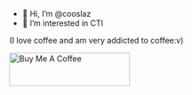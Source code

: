 - 🖖 Hi, I’m @cooslaz
- 👀 I’m interested in CTI

<!---
cooslaz/cooslaz is a ✨ special ✨ repository because its `README.md` (this file) appears on your GitHub profile.
You can click the Preview link to take a look at your changes.
--->
(I love coffee and am very addicted to coffee:v)
<p>
<a href="https://www.buymeacoffee.com/coolslaz" target="_blank"><img src="https://cdn.buymeacoffee.com/buttons/v2/default-yellow.png" alt="Buy Me A Coffee" style="height: 60px !important;width: 217px !important;" ></a>
